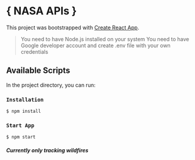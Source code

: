 # { NASA APIs }

This project was bootstrapped with [Create React App](https://github.com/facebook/create-react-app).

> You need to have Node.js installed on your system
> You need to have Google developer account and create .env file with your own credentials

## Available Scripts

In the project directory, you can run:

### `Installation`
```
$ npm install
```

### `Start App`
```
$ npm start
```

##### Currently only tracking wildfires